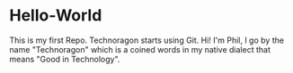 # Hello-World
This is my first Repo. Technoragon starts using Git.
Hi! I'm Phil, I go by the name "Technoragon" which is a coined words in my native dialect that means "Good in Technology".
